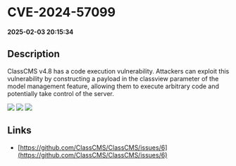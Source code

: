 # CVE-2024-57099

**2025-02-03 20:15:34**

## Description
ClassCMS v4.8 has a code execution vulnerability. Attackers can exploit this vulnerability by constructing a payload in the classview parameter of the model management feature, allowing them to execute arbitrary code and potentially take control of the server.

![](https://img.shields.io/static/v1?label=Score&message=9.8&color=red)
![](https://img.shields.io/static/v1?label=Severity&message=CRITICAL&color=red)
![](https://img.shields.io/static/v1?label=CWE&message=RCE&color=green)

## Links
- [https://github.com/ClassCMS/ClassCMS/issues/6](https://github.com/ClassCMS/ClassCMS/issues/6)
